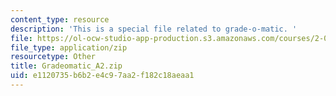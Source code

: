 ```yaml
---
content_type: resource
description: 'This is a special file related to grade-o-matic. '
file: https://ol-ocw-studio-app-production.s3.amazonaws.com/courses/2-086-numerical-computation-for-mechanical-engineers-spring-2013/e1120735b6b2e4c97aa2f182c18aeaa1_Gradeomatic_A2.zip
file_type: application/zip
resourcetype: Other
title: Gradeomatic_A2.zip
uid: e1120735-b6b2-e4c9-7aa2-f182c18aeaa1
---
```

